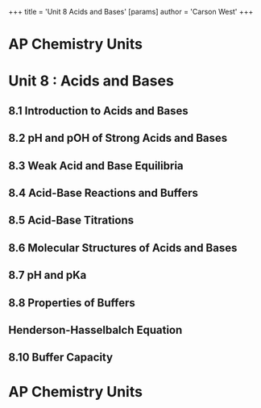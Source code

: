 +++
 title = 'Unit 8  Acids and Bases'
[params]
	author = 'Carson West'
+++
# AP Chemistry Units

# Unit 8 : Acids and Bases
## 8.1 Introduction to Acids and Bases
## 8.2 pH and pOH of Strong Acids and Bases
## 8.3 Weak Acid and Base Equilibria
## 8.4 Acid-Base Reactions and Buffers
## 8.5 Acid-Base Titrations
## 8.6 Molecular Structures of Acids and Bases
## 8.7 pH and pKa
## 8.8 Properties of Buffers
## Henderson-Hasselbalch Equation
## 8.10 Buffer Capacity

# AP Chemistry Units